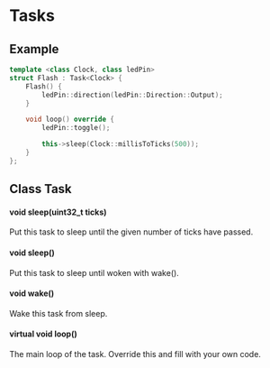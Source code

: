 # Tasks
## Example
```c++
template <class Clock, class ledPin>
struct Flash : Task<Clock> {
    Flash() {
        ledPin::direction(ledPin::Direction::Output);
    }

    void loop() override {
        ledPin::toggle();

        this->sleep(Clock::millisToTicks(500));
    }
};
```
## Class Task<class Clock>
#### void **sleep**(uint32_t ticks)
Put this task to sleep until the given number of ticks have passed.
#### void **sleep**()
Put this task to sleep until woken with wake().
#### void **wake**()
Wake this task from sleep.
#### virtual void **loop**()
The main loop of the task. Override this and fill with your own code.
